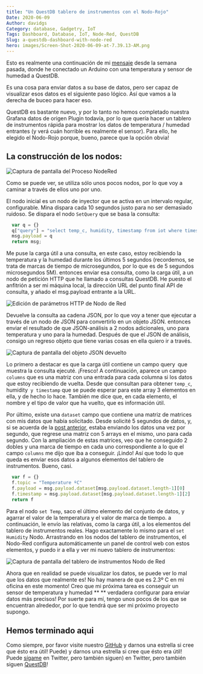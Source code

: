 ```yaml
---
title: "Un QuestDB tablero de instrumentos con el Nodo-Rojo"
Date: 2020-06-09
Author: davidgs
Category: database, Gadgetry, IoT
Tags: Dashboard, Database, IoT, Node-Red, QuestDB
Slug: a-questdb-dashboard-with-node-red
hero: images/Screen-Shot-2020-06-09-at-7.39.13-AM.png
---
```


Esto es realmente una continuación de mi [mensaje](/posts/category/database/iot-on-questdb/) desde la semana pasada, donde he conectado un Arduino con una temperatura y sensor de humedad a QuestDB.

Es una cosa para enviar datos a su base de datos, pero ser capaz de visualizar esos datos es el siguiente paso lógico. Así que vamos a la derecha de buceo para hacer eso.

QuestDB es bastante nuevo, y por lo tanto no hemos completado nuestra Grafana datos de origen Plugin todavía, por lo que quería hacer un tablero de instrumentos rápida para mostrar los datos de temperatura / humedad entrantes (y verá cuán horrible es realmente el sensor). Para ello, he elegido el Nodo-Rojo porque, bueno, parece que la opción obvia!

## La construcción de los nodos:

![Captura de pantalla del Proceso NodeRed](/posts/category/database/images/Screen-Shot-2020-06-09-at-7.38.57-AM.png)

Como se puede ver, se utiliza sólo unos pocos nodos, por lo que voy a caminar a través de ellos uno por uno.

El nodo inicial es un nodo de inyector que se activa en un intervalo regular, configurable. Mina dispara cada 10 segundos justo para no ser demasiado ruidoso. Se dispara el nodo `SetQuery` que se basa la consulta:

```js
  var q = {}
  q["query"] = "select temp_c, humidity, timestamp from iot where timestamp > (systimestamp() - 5000000)"
  msg.payload = q
  return msg;
```

Me puse la carga útil a una consulta, en este caso, estoy recibiendo la temperatura y la humedad durante los últimos 5 segundos (recordemos, se trata de marcas de tiempo de microsegundos, por lo que es de 5 segundos microsegundos 5M). entonces enviar esa consulta, como la carga útil, a un nodo de petición HTTP que he llamado a consultas QuestDB. He puesto el anfitrión a ser mi máquina local, la dirección URL del punto final API de consulta, y añado el msg.payload entrante a la URL.

![Edición de parámetros HTTP de Nodo de Red](/posts/category/database/images/Screen-Shot-2020-06-09-at-7.51.26-AM.png "Screen Shot 2020-06-09 at 7.51.26 AM.png")

Devuelve la consulta aa cadena JSON, por lo que voy a tener que ejecutar a través de un nodo de JSON para convertirlo en un objeto JSON. entonces enviar el resultado de que JSON-análisis a 2 nodos adicionales, uno para temperatura y uno para la humedad. Después de que el JSON de análisis, consigo un regreso objeto que tiene varias cosas en ella quiero ir a través.

![Captura de pantalla del objeto JSON devuelto](/posts/category/database/images/Screen-Shot-2020-06-09-at-7.57.42-AM.png)

Lo primero a destacar es que la carga útil contiene un campo query` `que muestra la consulta ejecuté. ¡Fresco! A continuación, aparece un campo `columns` que es una matriz con una entrada para cada columna si los datos que estoy recibiendo de vuelta. Desde que consultan para obtener `temp_c`,` `humidity` y timestamp` que se puede esperar para este array 3 elementos en ella, y de hecho lo hace. También me dice que, en cada elemento, el nombre y el tipo de valor que ha vuelto, que es información útil.

Por último, existe una `dataset` campo que contiene una matriz de matrices con mis datos que había solicitado. Desde solicité 5 segundos de datos, y, si se acuerda de la [post anterior](/posts/category/database/iot-on-questdb/), estaba enviando los datos una vez por segundo, que regrese una matriz con 5 arrays en el mismo, uno para cada segundo. Con la ampliación de estas matrices, veo que he conseguido 2 dobles y una marca de tiempo en cada uno correspondiente a lo que el campo `columns` me dijo que iba a conseguir. ¡Lindo! Así que todo lo que queda es enviar esos datos a algunos elementos del tablero de instrumentos. Bueno, casi.

```js
  var f = {}
  f.topic = "Temperature ºC"
  f.payload = msg.payload.dataset[msg.payload.dataset.length-1][0]
  f.timestamp = msg.payload.dataset[msg.payload.dataset.length-1][2]
  return f
```

Para el nodo `set Temp`, saco el último elemento del conjunto de datos, y agarrar el valor de la temperatura y el valor de marca de tiempo. a continuación, le envío las relativas, como la carga útil, a los elementos del tablero de instrumentos reales. Hago exactamente lo mismo para el `set Humidity` Nodo. Arrastrando en los nodos del tablero de instrumentos, el Nodo-Red configura automáticamente un panel de control web con estos elementos, y puedo ir a ella y ver mi nuevo tablero de instrumentos:

![Captura de pantalla del tablero de instrumentos Nodo de Red](/posts/category/database/images/Screen-Shot-2020-06-09-at-7.39.13-AM.png)


Ahora que en realidad se puede visualizar los datos, se puede ver lo mal que los datos que realmente es! No hay manera de que es 2.3º C en mi oficina en este momento! Creo que mi próxima tarea es conseguir un sensor de temperatura y humedad ** ** verdadera configurar para enviar datos más precisos! Por suerte para mí, tengo unos pocos de los que se encuentran alrededor, por lo que tendrá que ser mi próximo proyecto supongo.

## Hemos terminado aqui

Como siempre, por favor visite nuestro [GitHub](https://github.com/questdb/questdb) y darnos una estrella si cree que ésto era útil! Puede) y darnos una estrella si cree que ésto era útil! Puede [sígame](https://twitter.com/intent/follow?screen_name=davidgsIoT) en Twitter, pero también siguen) en Twitter, pero también siguen [QuestDB](https://twitter.com/intent/follow?screen_name=questdb)!
